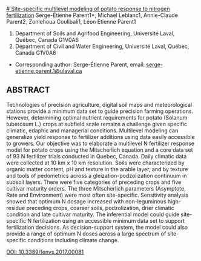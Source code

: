 [# Site-specific multilevel modeling of potato response to nitrogen fertilization](https://www.frontiersin.org/articles/10.3389/fenvs.2017.00081/full)
Serge-Étienne Parent1*, Michael Leblanc1, Annie-Claude Parent2, Zonlehoua Coulibali1, Léon Etienne Parent1
1. Department of Soils and Agrifood Engineering, Université Laval, Québec, Canada G1V0A6
2. Department of Civil and Water Engineering, Université Laval, Québec, Canada G1V0A6
* Corresponding author: Serge-Étienne Parent, email: serge-etienne.parent.1@ulaval.ca
 
## ABSTRACT
Technologies of precision agriculture, digital soil maps and meteorological stations provide a minimum data set to guide precision farming operations. However, determining optimal nutrient requirements for potato (Solanum tuberosum L.) crops at subfield scale remains a challenge given specific climatic, edaphic and managerial conditions. Multilevel modeling can generalize yield response to fertilizer additions using data easily accessible to growers. Our objective was to elaborate a multilevel N fertilizer response model for potato crops using the Mitscherlich equation and a core data set of 93 N fertilizer trials conducted in Quebec, Canada. Daily climatic data were collected at 10 km 𝗑 10 km resolution. Soils were characterized by organic matter content, pH and texture in the arable layer, and by texture and tools of pedometrics across a gleization-podzolization continuum in subsoil layers. There were five categories of preceding crops and five cultivar maturity orders. The three Mitscherlich parameters (Asymptote, Rate and Environment) were most often site-specific. Sensitivity analysis showed that optimum N dosage increased with non-leguminous high-residue preceding crops, coarser soils, podzolization, drier climatic condition and late cultivar maturity. The inferential model could guide site-specific N fertilization using an accessible minimum data set to support fertilization decisions. As decision-support system, the model could also provide a range of optimum N doses across a large spectrum of site-specific conditions including climate change.

[DOI: 10.3389/fenvs.2017.00081](https://doi.org/10.3389/fenvs.2017.00081)
